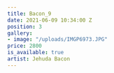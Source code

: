 ```yaml
---
title: Bacon_9
date: 2021-06-09 10:34:00 Z
position: 3
gallery:
- image: "/uploads/IMGP6973.JPG"
price: 2800
is_available: true
artist: Jehuda Bacon
---
```


